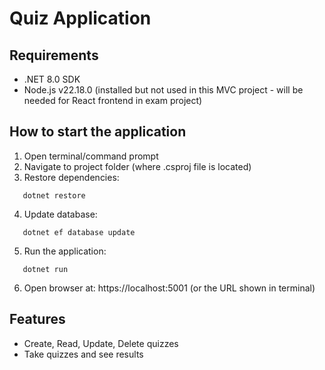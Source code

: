 # Quiz Application

## Requirements
- .NET 8.0 SDK
- Node.js v22.18.0 (installed but not used in this MVC project - will be needed for React frontend in exam project)

## How to start the application

1. Open terminal/command prompt
2. Navigate to project folder (where .csproj file is located)
3. Restore dependencies:
```
   dotnet restore
```
4. Update database:
```
   dotnet ef database update
```
5. Run the application:
```
   dotnet run
```
6. Open browser at: https://localhost:5001 (or the URL shown in terminal)

## Features
- Create, Read, Update, Delete quizzes
- Take quizzes and see results